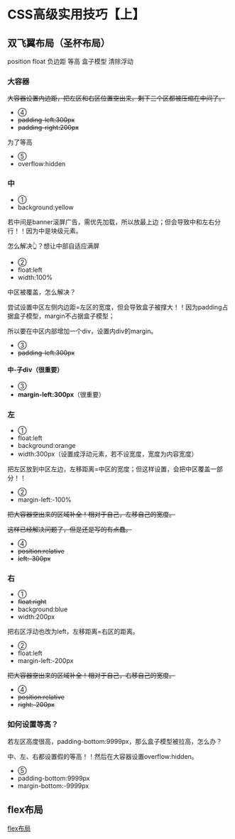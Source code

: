 # CSS高级实用技巧【上】

## 双飞翼布局（圣杯布局）

position float 负边距 等高 盒子模型 清除浮动

### 大容器

~~大容器设置内边距，把左区和右区位置空出来。剩下三个区都被压缩在中间了。~~

* ④
* ~~padding-left:300px~~
* ~~padding-right:200px~~

为了等高

* ⑤
* overflow:hidden

### 中

* ①
* background:yellow

若中间是banner滚屏广告，需优先加载，所以放最上边；但会导致中和左右分行！！因为中是块级元素。

怎么解决👆？想让中部自适应满屏

* ②
* float:left
* width:100%

中区被覆盖，怎么解决？

尝试设置中区左侧内边距=左区的宽度，但会导致盒子被撑大！！因为padding占据盒子模型，margin不占据盒子模型；

所以要在中区内部增加一个div，设置内div的margin。

* ③
* ~~padding-left:300px~~

#### 中-子div（很重要）

* ③
* **margin-left:300px**（很重要）

### 左

* ①
* float:left
* background:orange
* width:300px（设置成浮动元素，若不设宽度，宽度为内容宽度）

把左区放到中区左边，左移距离=中区的宽度；但这样设置，会把中区覆盖一部分！！

* ②
* margin-left:-100%

~~把大容器空出来的区域补全！相对于自己，左移自己的宽度。~~

~~这样已经解决问题了，但是还是写的有点蠢。~~

* ④
* ~~position:relative~~
* ~~left:-300px~~

### 右

* ①
* ~~float:right~~
* background:blue
* width:200px

把右区浮动也改为left，左移距离=右区的距离。

* ②
* float:left
* margin-left:-200px

~~把大容器空出来的区域补全！相对于自己，右移自己的宽度。~~

* ④
* ~~position:relative~~
* ~~right:-200px~~

### 如何设置等高？

若左区高度很高，padding-bottom:9999px，那么盒子模型被拉高，怎么办？

中、左、右都设置假的等高！！然后在大容器设置overflow:hidden。

* ⑤
* padding-bottom:9999px
* margin-bottom:-9999px

## flex布局

[flex布局](../../accumulate/css/css-api-1.md#（4）flex布局)
